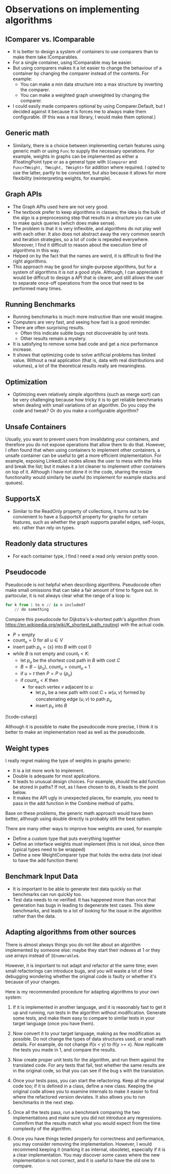 ﻿# Observations on implementing algorithms

## IComparer vs. IComparable
- It is better  to design a system of containers to use comparers than to make them take IComparables.
- For a single container, using IComparable may be easier.
- But using comparers makes it a lot easier to change the behaviour of a container by changing the comparer instead of 
the contents. For example:
    - You can make a min data structure into a max structure by inverting the comparer.
    - You can make a weighted graph unweighted by changing the comparer.
- I could easily made comparers optional by using Comparer<T>.Default, but I decided against it because it is forces me
to always make them configurable. (If this was a real library, I would make them optional.)

## Generic math
- Similarly, there is a choice between implementing certain features using generic math or using `Func` to supply the 
necessary operations. For example, weights in graphs can be implemented as either a IFloatingPoint type or as a general 
type with `IComparer` and `Func<TWeight, TWeight, TWeight>` for addition where required. I opted to use the latter, partly
to be consistent, but also because it allows for more flexibility (reinterpreting weights, for example).

## Graph APIs
- The Graph APIs used here are not very good.
- The textbook prefer to keep algorithms in classes; the idea is the bulk of the algo is a preprocessing step that 
  results in a structure you can use to make quick queries (which does make sense).
- The problem is that it is very inflexible, and algorithms do not play well with each other. It also does not abstract
away the very common search and iteration strategies, so a lot of code is repeated everywhere. Moreover, I find it 
difficult to reason about the execution time of algorithms in this way.
- Helped on by the fact that the names are weird, it is difficult to find the right algorithms.
- This approach may be good for single-purpose algorithms, but for a system of algorithms it is not a good style.
Although, I can appreciate it would be difficult to design a API that is clearer, and still allows the user to separate
once-off operations from the once that need to be performed many times.

## Running Benchmarks
- Running benchmarks is much more instructive than one would imagine.
- Computers are very fast, and seeing how fast is a good reminder.
- There are often surprising results.
    - Often this indicate subtle bugs not discoverable by unit tests.
    - Other results remain a mystery.
- It is satisfying to remove some bad code and get a nice performance increase.
- It shows that optimizing code to solve artificial problems has limited value. Without a real application (that is, 
data with real distributions and volumes), a lot of the theoretical results really are meaningless.

## Optimization
- Optimizing even relatively simple algorithms (such as merge sort) can be very challenging because how tricky it is to
get reliable benchmarks when dealing with small variations of an algorithm. Do you copy the code and tweak? Or do you 
make a configurable algorithm?

## Unsafe Containers
Usually, you want to prevent users from invalidating your containers, and therefore you do not expose operations that
allow them to do that. However, I often found that when using containers to implement other containers, 
a unsafe container can be useful to get a more efficient implementation. For example, exposing LinkedList nodes
allows the user to mess with the links and break the list; but it makes it a lot cleaner to implement 
other containers on top of it. Although I have not done it in the code, sharing the resize functionality would
similarly be useful (to implement for example stacks and queues).

## SupportsX
- Similar to the ReadOnly property of collections, it turns out to be convienient to have a SupportsX property for 
graphs for certain features, such as whether the graph supports parallel edges, self-loops, etc. rather than rely 
on types.

## Readonly data structures
- For each container type, I find I need a read only version pretty soon. 

## Pseudocode
Pseudocode is not helpful when describing algorithms.
Pseudocode often make small omissions that can take a fair amount of time to figure out. In partocular, it is not always clear
what the range of a loop is:
```python
for k from 1 to n // is n included?
    // do something
```

Compare this pseudocode for Dijkstra's k-shortest path's algorithm (from 
https://en.wikipedia.org/wiki/K_shortest_path_routing) with the actual code.

- $P = \text{empty}$
- $\text{count}_u = 0$ for all $u \in V$
- insert path $p_s = \{s\}$ into $B$ with cost $0$
- while $B$ is not empty and $\text{count}_t < K$:
  - let $p_u$ be the shortest cost path in $B$ with cost $C$
  - $B = B - \{p_u\}$, $\text{count}_u = \text{count}_u + 1$
  - if $u = t$ then $P = P \cup \{p_u\}$
  - if $\text{count}_u < K$ then
    - for each vertex $v$ adjacent to $u$:
      - let $p_v$ be a new path with cost $C + w(u, v)$ formed by concatenating edge $(u, v)$ to path $p_u$
      - insert $p_v$ into $B$

[!code-csharp[](../../AlgorithmsSW/EdgeWeightedDigraph/KShortestPaths.cs#PseudoCodeExample)]

Although it is possible to make the pseudocode more precise, I think it is better to make an implementation read as 
well as the pseudocode.

## Weight types
I really regret making the type of weights in graphs generic:
- It is a lot more work to implement. 
- Double is adequate for most applications.
- It leads to unusual design choices. For example, should the add function be stored in paths? If not, as I have chosen 
to do, it leads to the point below.
- It makes the API ugly in unexpected places, for example, you need to pass in the add function in the Combine method of
paths. 

Base on these problems, the generic math approach would have been better, although using double directly is probably 
still the best option. 

There are many other ways to improve how weights are used, for example:
- Define a custom type that puts everything together
- Define an interface weights must implement (this is not ideal, since then typical types need to be wrapped)
- Define a new WeightComparer type that holds the extra data (not ideal to have the add function there)

## Benchmark Input Data
- It is important to be able to generate test data quickly so that benchmarks can run quickly too. 
- Test data needs to ne verified. It has happened more than once that generation has bugs in leading to degenerate test 
cases. This skew benchmarks, and leads to a lot of looking for the issue in the algorithm rather than the data. 

## Adapting algorithms from other sources
There is almost always things you do not like about an algorithm implemented by someone else: maybe they start their 
indexes at 1 or they use arrays instead of `IEnumerable`s. 

However, it is important to not adapt and refactor at the same time; even small refactorings can introduce bugs, and
you will waste a lot of time debugging wondering whether the original code is faulty or whether it's because of your
changes.

Here is my recommended procedure for adapting algorithms to your own system:

1. If it is implemented in another language, and it is reasonably fast to get it up and running, run tests in the 
algorithm without modification. Generate some tests, and make them easy to compare to similar tests in your target
language (once you have them).

2. Now convert it to your target language, making as few modification as possible. Do not change the types of data 
structures used, or small math details. For example, do not change if(x < y) to if(y >= x). Now replicate the tests you 
made in 1, and compare the results. 

3. Now create proper unit tests for the algorithm, and run them against the translated code. For any tests that fail, 
test whether the same results are in the original code, so that you can see if the bug s with the translation. 

4. Once your tests pass, you can start the refactoring. Keep all the original code too; if it is defined in a class, 
define a new class. Keeping the original code allows you to examine internals to make it easier to find where the
refactored version deviates. It also allows you to run benchmarks in the next step.

5. Once all the tests pass, run a benchmark comparing the two implementations and make sure you did not introduce any
regressions. Comnfirm that the results match what you would expect from the time complexity of the algorithm. 

6. Once you have things tested properly for correctness and performance, you may consider removing the implementation. 
However, I would recommend keeping it (marking it as internal, obsolete), especially if it is a clear implementation. 
You may discover some cases where the new implementation is not correct, and it is useful to have the old one to 
compare.
